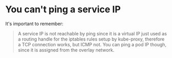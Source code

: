 # You can't ping a service IP
It's important to remember:

> A service IP is not reachable by ping since it is a virtual IP just used as a routing handle for the iptables rules setup by kube-proxy, therefore a TCP connection works, but ICMP not. You can ping a pod IP though, since it is assigned from the overlay network.
